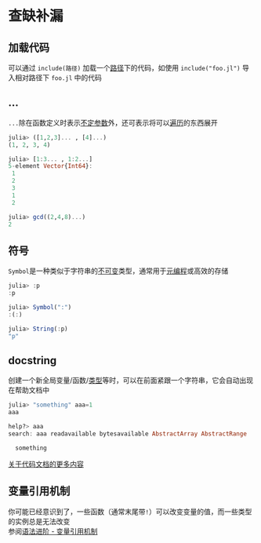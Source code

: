# 查缺补漏
## 加载代码
可以通过 `include(路径)` 加载一个[路径](../knowledge/filesystem.md#路径)下的代码，如使用 `include("foo.jl")` 导入相对路径下 `foo.jl` 中的代码

## ...
`...`除在函数定义时表示[不定参数](function.md#不定参数)外，还可表示将可以[遍历](../advanced/iterate.md)的东西展开
```jl
julia> ([1,2,3]... , [4]...)
(1, 2, 3, 4)

julia> [1:3... , 1:2...]
5-element Vector{Int64}:
 1
 2
 3
 1
 2

julia> gcd((2,4,8)...)
2
```

## 符号
`Symbol`是一种类似于字符串的[不可变](../advanced/struct.md)类型，通常用于[元编程](../advanced/meta.md)或高效的存储
```jl
julia> :p
:p

julia> Symbol(":")
:(:)

julia> String(:p)
"p"
```

## docstring
创建一个新全局变量/函数/[类型](../advanced/typesystem.md)等时，可以在前面紧跟一个字符串，它会自动出现在帮助文档中
```jl
julia> "something" aaa=1
aaa

help?> aaa
search: aaa readavailable bytesavailable AbstractArray AbstractRange

  something
```

[关于代码文档的更多内容](https://docs.juliacn.com/latest/manual/documentation/#man-documentation)

## 变量引用机制
你可能已经意识到了，一些函数（通常末尾带`!`）可以改变变量的值，而一些类型的实例总是无法改变\
参阅[语法进阶 - 变量引用机制](../advanced/varref.md)
